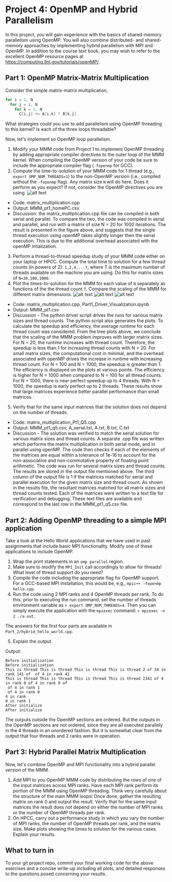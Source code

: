 # Project 4: OpenMP and Hybrid Parallelism 

In this project, you will gain experience with the basics of shared-memory parallelism using OpenMP. 
You will also combine distributed- and shared-memory approaches by implementing hybrid parallelism with MPI and OpenMP. 
In addition to the course text book, you may wish to refer to the excellent OpenMP resource pages at <https://computing.llnl.gov/tutorials/openMP/>.

## Part 1: OpenMP Matrix-Matrix Multiplication

Consider the simple matrix-matrix multiplication,

```C
for i = 1, N
  for j = 1, N
    for k = 1, N
      C[i,j] += A[i,k] * B[k,j]
```

What strategies could you use to add parallelism using OpenMP threading to this kernel? Is each of the three loops threadable?

Now, let's implement so OpenMP loop parallelism.

1. Modify your MMM code from Project 1 to implement OpenMP threading by adding appropriate compiler directives to the outer loop of the MMM kernel. When compiling the OpenMP version of your code be sure to include the appropriate compiler flag (`-fopenmp` for GCC).
2. Compute the time-to-solution of your MMM code for 1 thread (e.g., `export OMP_NUM_THREADS=1`) to the non-OpenMP version (i.e., compiled without the `-fopenmp` flag). Any matrix size `N` will do here. Does it perform as you expect? If not, consider the OpenMP directives you are using.
![alt text](Part_1/Serial_Vs_1Thread.jpg)
 - Code: matrix_multiplication.cpp
 - Output: MMM_pt1_homePC.csv
 - Discussion: the matrix_multiplication.cpp file can be compiled in both serial and parallel. To compare the two, the code was compiled in serial and parallel, and run with a matrix of size N = 20 for 1000 iterations. The result is presented in the figure above, and suggests that the single thread execution using openMP takes slightly longer then the serial execution. This is due to the additional overhead associated with the openMP intialization. 
3. Perform a thread-to-thread speedup study of your MMM code either on your laptop or HPCC. Compute the total time to solution for a few thread counts (in powers of 2): `1,2,4,...T`, where T is the maximum number of threads available on the machine you are using. Do this for matrix sizes of `N=20,100,1000`.
4. Plot the times-to-solution for the MMM for each value of `N` separately as functions of the the thread count `T`. Compare the scaling of the MMM for different matrix dimensions.
![alt text](Part_1/TimeVsThreads_N20.jpg)
![alt text](Part_1/TimeVsThreads_N100.jpg)
![alt text](Part_1/TimeVsThreads_N1000.jpg)

- Code: matrix_multiplication.cpp, Part1_Driver_Visualization.ipynb
- Output: MMM_pt1.csv 
- Discussion - The python driver script drives the runs for various matrix sizes and thread counts. The python script also generates the plots. To calculate the speedup and efficiency, the average runtime for each thread count was considered. From the tree plots above, we conclude that the scaling of the MMM problem improves with larger matrix sizes. For N = 20, the runtime increases with thread count. Therefore, the speedup is less than 1 for increasing thread counts with N = 20. For small matrix sizes, the computational cost in minimal, and the overhead associated with openMP drives the increase in runtime with increasing thread count. For N = 100 and N = 1000, the speedup is greater than 1. The efficiency is displayed on the plots at various points. The efficiency is higher for N = 1000 when compared to N = 100 for all thread counts. For N = 1000, there is near perfect speedup up to 4 threads. With N = 1000, the speedup is early perfect up to 2 threads. These results show that large matrices experience better parallel performance than small matrices. 

5. Verify that for the same input matrices that the solution does not depend on the number of threads.
 - Code: matrix_multiplication_Pt1_Q5.cpp
 - Output: MMM_pt1_q5.csv, A_serial.txt, A.txt, B.txt, C.txt
 - Discussion - The solution was verified to match the serial solution for various matrix sizes and thread counts. A separate .cpp file was written which performs the matrix multiplication in both serial mode, and in parallel using openMP. The code then checks if each of the elements of the matrices are equal within a tolerance of 1e-16 to account for the non-associative and non-commutative property of floating point arithmetic. The code was run for several matrix sizes and thread counts. The results are stored in the output file mentioned above. The third column of the output file is 1 if the matrices matched for serial and parallel execution for the given matrix size and thread count. As shown in the results file, the resultant matrices matched for all matrix sizes and thread counts tested. Each of the matrices were written to a text file for verification and debugging. These text files are available and correspond to the last row in the MMM_pt1_q5.csv file. 

## Part 2: Adding OpenMP threading to a simple MPI application

Take a look at the Hello World applications that we have used in past assignments that include basic MPI functionality. Modify one of these applications to include OpenMP. 

1. Wrap the print statements in an `omp parallel` region.
2. Make sure to modify the `MPI_Init` call accordingly to allow for threads! What level of thread support do you need?
3. Compile the code including the appropriate flag for OpenMP support. For a GCC-based MPI installation, this would be, e.g., `mpic++ -fopenmp hello.cpp`.
4. Run the code using 2 MPI ranks and 4 OpenMP threads per rank. To do this, prior to executing the run command, set the number of threads environment variable as `> export OMP_NUM_THREADS=4`. Then you can simply execute the application with the `mpiexec` command: `> mpiexec -n 2 ./a.out`.

The answers for the first four parts are available in ```Part_2/hybrid_hello_world.cpp```.

5. Explain the output.

Output:

```
Before initialization
Before initialization
This is thread This is thread This is thread This is thread 2 of 34 in rank 141 of  of 4 in rank 41
This is thread This is thread This is thread This is thread 2341 of 4 in rank 0 of 4 in rank 0 of 
 of 4 in rank 1
 of 4 in rank 0
4 in rank 
0 in rank 1
After initialize
After initialize
```
The outputs outside the OpenMP sections are ordered. But the outputs in the OpenMP sections are not ordered, since they are all executed parallely in the 4 threads in an unordered fashion. But it is somewhat clear from the output that four threads and 2 ranks were in operation.

## Part 3: Hybrid Parallel Matrix Multiplication

Now, let's combine OpenMP and MPI functionality into a hybrid parallel version of the MMM. 

1. Add MPI to  you OpenMP MMM code by distributing the rows of one of the input matrices across MPI ranks. Have each MPI rank perform its portion of the MMM using OpenMP threading. Think very carefully about the structure of the main MMM loops! Once done, gather the resulting matrix on rank 0 and output the result. Verify that for the same input matrices the result does not depend on either the number of MPI ranks or the number of OpenMP threads per rank. 
2. On HPCC, carry out a performance study in which you vary the number of MPI ranks, the number of OpenMP threads per rank, and the matrix size. Make plots showing the times to solution for the various cases. Explain your results.

## What to turn in

To your git project repo, commit your final working code for the above exercises and a concise write-up including all plots, and detailed responses to the questions posed concerning your results. 
